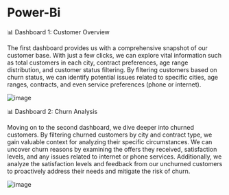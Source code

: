 # Power-Bi

📊 Dashboard 1: Customer Overview

The first dashboard provides us with a comprehensive snapshot of our customer base. With just a few clicks, we can explore vital information such as total customers in each city, contract preferences, age range distribution, and customer status filtering. By filtering customers based on churn status, we can identify potential issues related to specific cities, age ranges, contracts, and even service preferences (phone or internet).


![image](https://github.com/HabibaaMohey/Power-Bi/assets/132647130/ace99e69-44ab-462e-b6ee-c0cea1cd362c)


📊 Dashboard 2: Churn Analysis

Moving on to the second dashboard, we dive deeper into churned customers. By filtering churned customers by city and contract type, we gain valuable context for analyzing their specific circumstances. We can uncover churn reasons by examining the offers they received, satisfaction levels, and any issues related to internet or phone services. Additionally, we analyze the satisfaction levels and feedback from our unchurned customers to proactively address their needs and mitigate the risk of churn.


![image](https://github.com/HabibaaMohey/Power-Bi/assets/132647130/ddcc52a8-a6c6-43a7-993f-3d74dff663a6)
